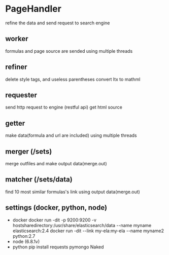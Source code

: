 # PageHandler
refine the data and send request to search engine

## worker
formulas and page source are sended using multiple threads

## refiner
delete style tags, and useless parentheses
convert ltx to mathml

## requester
send http request to engine (restful api)
get html source

## getter
make data(formula and url are included) using multiple threads

## merger (/sets)
merge outfiles and make output data(merge.out)

## matcher (/sets/data)
find 10 most similar formulas's link using output data(merge.out)

## settings (docker, python, node)
- docker
docker run -dit -p 9200:9200 -v hostsharedirectory:/usr/share/elasticsearch/data --name myname elasticsearch:2.4
docker run -dit --link my-ela:my-ela --name myname2 python:2.7
- node (6.8.1v)
- python
pip install requests pymongo Naked
